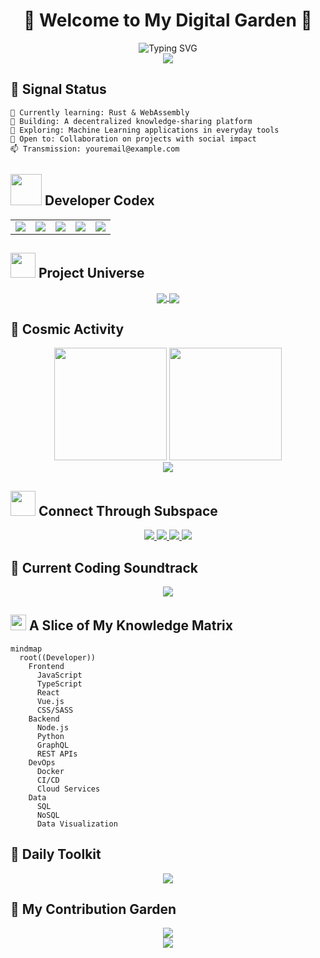 # <div align="center">👾 Welcome to My Digital Garden 👾</div>

<div align="center">
  <img src="https://readme-typing-svg.herokuapp.com?font=Fira+Code&size=30&pause=1000&color=36BCF7&center=true&vCenter=true&width=600&height=100&lines=Full-Stack+Developer;Open+Source+Enthusiast;Problem+Solver;Continuous+Learner;Coffee+Powered+Human" alt="Typing SVG" />
</div>

<div align="center">
  <picture>
    <source media="(prefers-color-scheme: dark)" srcset="https://api.visitorbadge.io/api/visitors?path=https%3A%2F%2Fgithub.com%2Fyourusername&label=VISITORS&labelColor=%23222222&countColor=%2337d67a" />
    <source media="(prefers-color-scheme: light)" srcset="https://api.visitorbadge.io/api/visitors?path=https%3A%2F%2Fgithub.com%2Fyourusername&labelColor=%23d9e3f0&countColor=%23697689" />
    <img src="https://api.visitorbadge.io/api/visitors?path=https%3A%2F%2Fgithub.com%2Fyourusername&labelColor=%23d9e3f0&countColor=%23697689" />
  </picture>
</div>

## 📡 Signal Status

```text
🌱 Currently learning: Rust & WebAssembly
🔭 Building: A decentralized knowledge-sharing platform
🧠 Exploring: Machine Learning applications in everyday tools
🤝 Open to: Collaboration on projects with social impact
📫 Transmission: youremail@example.com
```

## <img src="https://media.giphy.com/media/VgCDAzcKvsR6OM0uWg/giphy.gif" width="50"> Developer Codex

<div align="center">
  <table>
    <tr>
      <td>
        <a href="https://github.com/yourusername?tab=repositories&q=&type=&language=javascript">
          <img align="center" src="https://img.shields.io/badge/JavaScript-F7DF1E?style=for-the-badge&logo=javascript&logoColor=black" />
        </a>
      </td>
      <td>
        <a href="https://github.com/yourusername?tab=repositories&q=&type=&language=typescript">
          <img align="center" src="https://img.shields.io/badge/TypeScript-007ACC?style=for-the-badge&logo=typescript&logoColor=white" />
        </a>
      </td>
      <td>
        <a href="https://github.com/yourusername?tab=repositories&q=&type=&language=react">
          <img align="center" src="https://img.shields.io/badge/React-20232A?style=for-the-badge&logo=react&logoColor=61DAFB" />
        </a>
      </td>
      <td>
        <a href="https://github.com/yourusername?tab=repositories&q=&type=&language=nodejs">
          <img align="center" src="https://img.shields.io/badge/Node.js-43853D?style=for-the-badge&logo=node.js&logoColor=white" />
        </a>
      </td>
      <td>
        <a href="https://github.com/yourusername?tab=repositories&q=&type=&language=python">
          <img align="center" src="https://img.shields.io/badge/Python-3776AB?style=for-the-badge&logo=python&logoColor=white" />
        </a>
      </td>
    </tr>
  </table>
</div>

## <img src="https://media.giphy.com/media/WUlplcMpOCEmTGBtBW/giphy.gif" width="40"> Project Universe

<div align="center">
  <a href="https://github.com/yourusername/project1">
    <img align="center" src="https://github-readme-stats.vercel.app/api/pin/?username=yourusername&repo=project1&theme=react&hide_border=true&show_icons=true" />
  </a>
  <a href="https://github.com/yourusername/project2">
    <img align="center" src="https://github-readme-stats.vercel.app/api/pin/?username=yourusername&repo=project2&theme=react&hide_border=true&show_icons=true" />
  </a>
</div>

## 🌌 Cosmic Activity

<div align="center">
  <img height="180em" src="https://github-readme-stats.vercel.app/api?username=yourusername&theme=react&show_icons=true&hide_border=true&&count_private=true" />
  <img height="180em" src="https://github-readme-stats.vercel.app/api/top-langs/?username=yourusername&theme=react&show_icons=true&hide_border=true&layout=compact" />
</div>

<div align="center">
  <img src="https://github-readme-streak-stats.herokuapp.com/?user=yourusername&theme=react&hide_border=true" />
</div>

## <img src="https://media.giphy.com/media/LnQjpWaON8nhr21vNW/giphy.gif" width="40"> Connect Through Subspace

<div align="center">
  <a href="https://twitter.com/yourusername">
    <img src="https://img.shields.io/badge/Twitter-1DA1F2?style=for-the-badge&logo=twitter&logoColor=white" />
  </a>
  <a href="https://linkedin.com/in/yourusername">
    <img src="https://img.shields.io/badge/LinkedIn-0077B5?style=for-the-badge&logo=linkedin&logoColor=white" />
  </a>
  <a href="https://dev.to/yourusername">
    <img src="https://img.shields.io/badge/dev.to-0A0A0A?style=for-the-badge&logo=dev.to&logoColor=white" />
  </a>
  <a href="https://yourusername.medium.com">
    <img src="https://img.shields.io/badge/Medium-12100E?style=for-the-badge&logo=medium&logoColor=white" />
  </a>
</div>

## 🎵 Current Coding Soundtrack

<div align="center">
  <img src="https://spotify-github-profile.vercel.app/api/view?uid=yourusername&cover_image=true&theme=novatorem" />
</div>

## <img src="https://media.giphy.com/media/5ndklThG9vUUdTmgMn/giphy.gif" width="25"> A Slice of My Knowledge Matrix

```mermaid
mindmap
  root((Developer))
    Frontend
      JavaScript
      TypeScript
      React
      Vue.js
      CSS/SASS
    Backend
      Node.js
      Python
      GraphQL
      REST APIs
    DevOps
      Docker
      CI/CD
      Cloud Services
    Data
      SQL
      NoSQL
      Data Visualization
```

## 🧰 Daily Toolkit

<div align="center">
  <img src="https://skillicons.dev/icons?i=js,ts,react,next,vue,nodejs,python,go,graphql,mongodb,postgres,docker,aws,figma,git&perline=5" />
</div>

## 🌱 My Contribution Garden

<div align="center">
  <img src="https://raw.githubusercontent.com/yourusername/yourusername/output/github-contribution-grid-snake-dark.svg" />
</div>

<div align="center">
  <img src="https://capsule-render.vercel.app/api?type=waving&color=gradient&height=100&section=footer" />
</div>
